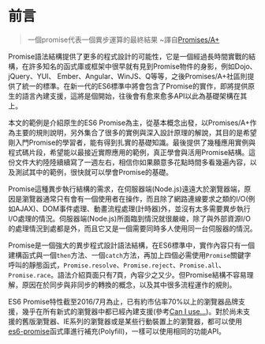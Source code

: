 # 前言

> 一個promise代表一個異步運算的最終結果 ~譯自[Promises/A+](https://promisesaplus.com/)

Promise語法結構提供了更多的程式設計的可能性，它是一個經過長時間實戰的結構，在許多知名的函式庫或框架中很早就有見到Promise物件的身影，例如Dojo、jQuery、YUI、 Ember、Angular、WinJS、Q等等，之後Promises/A+社區則提供了統一的標準。在新一代的ES6標準中將會包含了Promise的實作，即將提供原生的語言內建支援，這將是個開始，往後會有愈來愈多API以此為基礎架構在其上。

本文的範例是介紹原生的ES6 Promise為主，從基本概念出發，以Promises/A+作為主要的規則說明，另外集合了很多的實例與深入設計原理的解說，其目的是希望剛入門Promise的學習者，能有得到扎實的基礎知識。最後提供了幾種應用實例與程式碼片段，希望能以最接近實際應用的範例，真正學會與活用Promise結構。這份文件大約陸陸續續寫了一週左右，相信你如果願意多花點時間多看幾遍內容，以及測試其中的範例，很快就可以學會Promise的基礎。

Promise這種異步執行結構的需求，在伺服器端(Node.js)遠遠大於瀏覽器端，原因是瀏覽器通常只有會有一個使用者在操作，而且除了網路連線要求之類的I/O(例如AJAX)、DOM事件處理、動畫流程處理(計時器)外，並沒有太多需要異步執行I/O處理的情況。伺服器端(Node.js)所面臨到情況就很嚴峻，除了與外部資源I/O的處理情況到處都是外，而且它又是一個需要同時多人使用同一台伺服器的情況。

Promise是一個強大的異步程式設計語法結構，在ES6標準中，實作內容只有一個建構函式與一個`then`方法、一個`catch`方法，再加上四個必需使用`Promise`關鍵字呼叫的靜態函式，`Promise.resolve`、`Promise.reject`、`Promise.all`、`Promise.race`。語法介紹頁面只有7頁，內容少之又少。但Promise結構不容易理解，原因在於同步與非同步的轉換的概念，以及其中很多流程運作的規則。

ES6 Promise特性截至2016/7月為止，已有約市佔率70%以上的瀏覽器品牌支援，幾乎在所有新式的瀏覽器中都已經內建支援(參考[Can I use...](http://caniuse.com/#feat=promises))。對於尚未支援的舊版瀏覽器、IE系列的瀏覽器或是某些行動裝置上的瀏覽器，都可以使用[es6-promise](https://github.com/stefanpenner/es6-promise)函式庫進行補充(Polyfill)，一樣可以使用相同的功能API。

